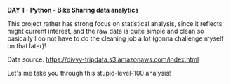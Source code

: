 **DAY 1 - Python - Bike Sharing data analytics**


This project rather has strong focus on statistical analysis, since it reflects might current interest, and the raw data is quite simple and clean so basically I do not have to do the cleaning job a lot (gonna challenge myself on that later)!

Data source: https://divvy-tripdata.s3.amazonaws.com/index.html

Let's me take you through this stupid-level-100 analysis!

